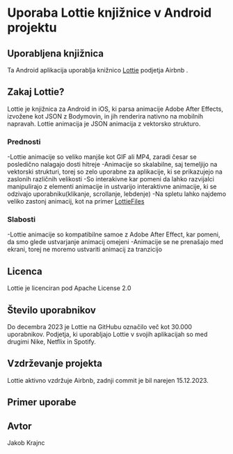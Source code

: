 # Uporaba Lottie knjižnice v Android projektu

## Uporabljena knjižnica

Ta Android aplikacija uporablja knižnico [Lottie](https://github.com/airbnb/lottie-android) podjetja Airbnb .

## Zakaj Lottie?

Lottie je knjižnica za Android in iOS, ki parsa animacije Adobe After Effects, izvožene kot JSON z Bodymovin, in jih renderira nativno na mobilnih napravah. Lottie animacija je JSON animacija z vektorsko strukturo.

### Prednosti

-Lottie animacije so veliko manjše kot GIF ali MP4, zaradi česar se posledično nalagajo dosti hitreje
-Animacije so skalabilne, saj temeljijo na vektorski strukturi, torej so zelo uporabne za aplikacije, ki se prikazujejo na zaslonih različnih velikosti
-So interakivne kar pomeni da lahko razvijalci manipulirajo z elementi animacije in ustvarijo interaktivne animacije, ki se odzivajo uporabniku(klikanje, scrollanje, lebdenje)
-Na spletu lahko najdemo veliko zastonj animacij, kot na primer [LottieFiles](https://lottiefiles.com/)

### Slabosti

-Lottie animacije so kompatibilne samoe z Adobe After Effect, kar pomeni, da smo glede ustvarjanje animacij omejeni
-Animacije se ne prenašajo med ekrani, torej ne moremo ustvariti animacij za tranzicijo

## Licenca

Lottie je licenciran pod Apache License 2.0

## Število uporabnikov

Do decembra 2023 je Lottie na GitHubu označilo več kot 30.000 uporabnikov. Podjetja, ki uporabljajo Lottie v svojih aplikacijah so med drugimi Nike, Netflix in Spotify.

## Vzdrževanje projekta

Lottie aktivno vzdržuje Airbnb, zadnji commit je bil narejen 15.12.2023.

## Primer uporabe

## Avtor

Jakob Krajnc

